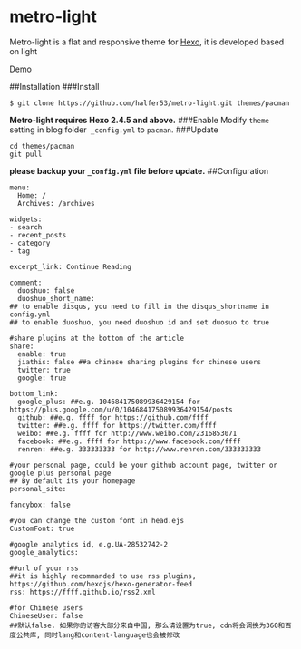 metro-light
===========

Metro-light is a flat and responsive theme for [Hexo](http://zespia.tw/hexo/), it is developed based on light

[Demo](http://halfer53.github.io)

##Installation
###Install
```
$ git clone https://github.com/halfer53/metro-light.git themes/pacman
```
**Metro-light requires Hexo 2.4.5 and above.** 
###Enable
Modify `theme` setting in blog folder` _config.yml` to `pacman`.
###Update
```
cd themes/pacman
git pull
```
**please backup your `_config.yml` file before update.** 
##Configuration

```
menu:
  Home: /
  Archives: /archives

widgets:
- search
- recent_posts
- category
- tag

excerpt_link: Continue Reading

comment:
  duoshuo: false
  duoshuo_short_name: 
## to enable disqus, you need to fill in the disqus_shortname in config.yml
## to enable duoshuo, you need duoshuo id and set duosuo to true

#share plugins at the bottom of the article
share:
  enable: true
  jiathis: false ##a chinese sharing plugins for chinese users
  twitter: true
  google: true

bottom_link:
  google_plus: ##e.g. 104684175089936429154 for https://plus.google.com/u/0/104684175089936429154/posts
  github: ##e.g. ffff for https://github.com/ffff
  twitter: ##e.g. ffff for https://twitter.com/ffff
  weibo: ##e.g. ffff for http://www.weibo.com/2316853071
  facebook: ##e.g. ffff for https://www.facebook.com/ffff
  renren: ##e.g. 333333333 for http://www.renren.com/333333333

#your personal page, could be your github account page, twitter or google plus personal page
## By default its your homepage
personal_site: 

fancybox: false

#you can change the custom font in head.ejs
CustomFont: true

#google analytics id, e.g.UA-28532742-2
google_analytics: 

##url of your rss
##it is highly recommanded to use rss plugins, https://github.com/hexojs/hexo-generator-feed
rss: https://ffff.github.io/rss2.xml

#for Chinese users
ChineseUser: false
##默认false. 如果你的访客大部分来自中国, 那么请设置为true, cdn将会调换为360和百度公共库, 同时lang和content-language也会被修改
```